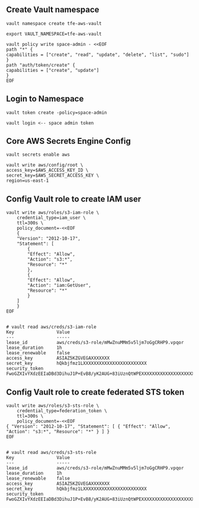 ## Create Vault namespace

    vault namespace create tfe-aws-vault

    export VAULT_NAMESPACE=tfe-aws-vault

    vault policy write space-admin - <<EOF
    path "*" {
    capabilities = ["create", "read", "update", "delete", "list", "sudo"]
    }
    path "auth/token/create" {
    capabilities = ["create", "update"]
    }
    EOF


## Login to Namespace

    vault token create -policy=space-admin 

    vault login <-- space admin token

## Core AWS Secrets Engine Config

    vault secrets enable aws

    vault write aws/config/root \
    access_key=$AWS_ACCESS_KEY_ID \
    secret_key=$AWS_SECRET_ACCESS_KEY \
    region=us-east-1

## Config Vault role to create IAM user 

    vault write aws/roles/s3-iam-role \
        credential_type=iam_user \
        ttl=300s \
        policy_document=-<<EOF
        {
        "Version": "2012-10-17",
        "Statement": [
            {
            "Effect": "Allow",
            "Action": "s3:*",
            "Resource": "*"
            },
            {
            "Effect": "Allow",
            "Action": "iam:GetUser",
            "Resource": "*"
            }
        ]
        }
    EOF


    # vault read aws/creds/s3-iam-role
    Key                Value
    ---                -----
    lease_id           aws/creds/s3-role/mMwZnuMMm5v5ljm7oGgCRHP9.vpqor
    lease_duration     1h
    lease_renewable    false
    access_key         ASIAZ5KZGVEGAXXXXXXX
    secret_key         hQkbjfmz1LXXXXXXXXXXXXXXXXXXXXXXXX
    security_token     FwoGZXIvYXdzEEIaDBd3DihuJ1P+EvB8/yK2AUG+83iUznQtWPEXXXXXXXXXXXXXXXXXXXXXXXXXXXXXXXXXXXXXXXXXXXXX==

## Config Vault role to create federated STS token

    vault write aws/roles/s3-sts-role \
        credential_type=federation_token \
        ttl=300s \
        policy_document=-<<EOF
    { "Version": "2012-10-17", "Statement": [ { "Effect": "Allow", "Action": "s3:*", "Resource": "*" } ] } 
    EOF


    # vault read aws/creds/s3-sts-role
    Key                Value
    ---                -----
    lease_id           aws/creds/s3-role/mMwZnuMMm5v5ljm7oGgCRHP9.vpqor
    lease_duration     1h
    lease_renewable    false
    access_key         ASIAZ5KZGVEGAXXXXXXX
    secret_key         hQkbjfmz1LXXXXXXXXXXXXXXXXXXXXXXXX
    security_token     FwoGZXIvYXdzEEIaDBd3DihuJ1P+EvB8/yK2AUG+83iUznQtWPEXXXXXXXXXXXXXXXXXXXXXXXXXXXXXXXXXXXXXXXXXXXXX==
